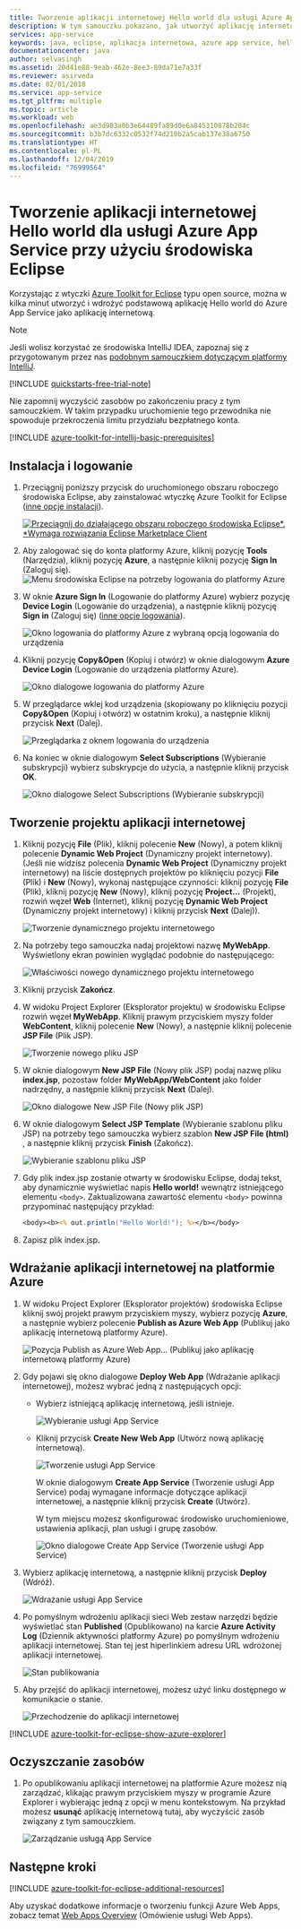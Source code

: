 ```yaml
---
title: Tworzenie aplikacji internetowej Hello world dla usługi Azure App Service przy użyciu środowiska Eclipse
description: W tym samouczku pokazano, jak utworzyć aplikację internetową Hello world dla platformy Azure za pomocą zestawu narzędzi Azure Toolkit for Eclipse.
services: app-service
keywords: java, eclipse, aplikacja internetowa, azure app service, hello world, szybki start
documentationcenter: java
author: selvasingh
ms.assetid: 20d41e88-9eab-462e-8ee3-89da71e7a33f
ms.reviewer: asirveda
ms.date: 02/01/2018
ms.service: app-service
ms.tgt_pltfrm: multiple
ms.topic: article
ms.workload: web
ms.openlocfilehash: ae3d983a0b3e64489fa89d0e6a845310878b204c
ms.sourcegitcommit: b3b7dc6332c0532f74d210b2a5cab137e38a6750
ms.translationtype: HT
ms.contentlocale: pl-PL
ms.lasthandoff: 12/04/2019
ms.locfileid: "76999564"
---
```

# <a name="create-a-hello-world-web-app-for-azure-app-service-using-eclipse"></a>Tworzenie aplikacji internetowej Hello world dla usługi Azure App Service przy użyciu środowiska Eclipse

Korzystając z wtyczki [Azure Toolkit for Eclipse](https://marketplace.eclipse.org/content/azure-toolkit-eclipse) typu open source, można w kilka minut utworzyć i wdrożyć podstawową aplikację Hello world do Azure App Service jako aplikację internetową.

> [!NOTE]
>
> Jeśli wolisz korzystać ze środowiska IntelliJ IDEA, zapoznaj się z przygotowanym przez nas [podobnym samouczkiem dotyczącym platformy IntelliJ][intellij-hello-world].
>
>[!INCLUDE [quickstarts-free-trial-note](../includes/quickstarts-free-trial-note.md)]
>
> Nie zapomnij wyczyścić zasobów po zakończeniu pracy z tym samouczkiem. W takim przypadku uruchomienie tego przewodnika nie spowoduje przekroczenia limitu przydziału bezpłatnego konta.
>

[!INCLUDE [azure-toolkit-for-intellij-basic-prerequisites](../includes/azure-toolkit-for-eclipse-basic-prerequisites.md)]

## <a name="installation-and-sign-in"></a>Instalacja i logowanie

1. Przeciągnij poniższy przycisk do uruchomionego obszaru roboczego środowiska Eclipse, aby zainstalować wtyczkę Azure Toolkit for Eclipse ([inne opcje instalacji](azure-toolkit-for-eclipse-installation.md)).

    [![Przeciągnij do działającego obszaru roboczego środowiska Eclipse*. *Wymaga rozwiązania Eclipse Marketplace Client](https://marketplace.eclipse.org/sites/all/themes/solstice/public/images/marketplace/btn-install.png)](http://marketplace.eclipse.org/marketplace-client-intro?mpc_install=1919278 "Przeciągnij do działającego obszaru roboczego środowiska Eclipse*. *Wymaga rozwiązania Eclipse Marketplace Client")

1. Aby zalogować się do konta platformy Azure, kliknij pozycję **Tools** (Narzędzia), kliknij pozycję **Azure**, a następnie kliknij pozycję **Sign In** (Zaloguj się).
   ![Menu środowiska Eclipse na potrzeby logowania do platformy Azure][I01]

1. W oknie **Azure Sign In** (Logowanie do platformy Azure) wybierz pozycję **Device Login** (Logowanie do urządzenia), a następnie kliknij pozycję **Sign in** (Zaloguj się) ([inne opcje logowania](azure-toolkit-for-eclipse-sign-in-instructions.md)).

   ![Okno logowania do platformy Azure z wybraną opcją logowania do urządzenia][I02]

1. Kliknij pozycję **Copy&Open** (Kopiuj i otwórz) w oknie dialogowym **Azure Device Login** (Logowanie do urządzenia platformy Azure).

   ![Okno dialogowe logowania do platformy Azure][I03]

1. W przeglądarce wklej kod urządzenia (skopiowany po kliknięciu pozycji **Copy&Open** (Kopiuj i otwórz) w ostatnim kroku), a następnie kliknij przycisk **Next** (Dalej).

   ![Przeglądarka z oknem logowania do urządzenia][I04]

1. Na koniec w oknie dialogowym **Select Subscriptions** (Wybieranie subskrypcji) wybierz subskrypcje do użycia, a następnie kliknij przycisk **OK**.

   ![Okno dialogowe Select Subscriptions (Wybieranie subskrypcji)][I05]

## <a name="creating-web-app-project"></a>Tworzenie projektu aplikacji internetowej

1. Kliknij pozycję **File** (Plik), kliknij polecenie **New** (Nowy), a potem kliknij polecenie **Dynamic Web Project** (Dynamiczny projekt internetowy). (Jeśli nie widzisz polecenia **Dynamic Web Project** (Dynamiczny projekt internetowy) na liście dostępnych projektów po kliknięciu pozycji **File** (Plik) i **New** (Nowy), wykonaj następujące czynności: kliknij pozycję **File** (Plik), kliknij pozycję **New** (Nowy), kliknij pozycję **Project...** (Projekt), rozwiń węzeł **Web** (Internet), kliknij pozycję **Dynamic Web Project** (Dynamiczny projekt internetowy) i kliknij przycisk **Next** (Dalej)).

   ![Tworzenie dynamicznego projektu internetowego][file-new-dynamic-web-project]

2. Na potrzeby tego samouczka nadaj projektowi nazwę **MyWebApp**. Wyświetlony ekran powinien wyglądać podobnie do następującego:
   
   ![Właściwości nowego dynamicznego projektu internetowego][dynamic-web-project-properties]

3. Kliknij przycisk **Zakończ**.

4. W widoku Project Explorer (Eksplorator projektu) w środowisku Eclipse rozwiń węzeł **MyWebApp**. Kliknij prawym przyciskiem myszy folder **WebContent**, kliknij polecenie **New** (Nowy), a następnie kliknij polecenie **JSP File** (Plik JSP).

   ![Tworzenie nowego pliku JSP][create-new-jsp-file]

5. W oknie dialogowym **New JSP File** (Nowy plik JSP) podaj nazwę pliku **index.jsp**, pozostaw folder **MyWebApp/WebContent** jako folder nadrzędny, a następnie kliknij przycisk **Next** (Dalej).

   ![Okno dialogowe New JSP File (Nowy plik JSP)][new-jsp-file-dialog]

6. W oknie dialogowym **Select JSP Template** (Wybieranie szablonu pliku JSP) na potrzeby tego samouczka wybierz szablon **New JSP File (html)** , a następnie kliknij przycisk **Finish** (Zakończ).

   ![Wybieranie szablonu pliku JSP][select-jsp-template]

7. Gdy plik index.jsp zostanie otwarty w środowisku Eclipse, dodaj tekst, aby dynamicznie wyświetlać napis **Hello world!** wewnątrz istniejącego elementu `<body>`. Zaktualizowana zawartość elementu `<body>` powinna przypominać następujący przykład:
   
   ```jsp
   <body><b><% out.println("Hello World!"); %></b></body>
   ```

8. Zapisz plik index.jsp.

## <a name="deploying-web-app-to-azure"></a>Wdrażanie aplikacji internetowej na platformie Azure

1. W widoku Project Explorer (Eksplorator projektów) środowiska Eclipse kliknij swój projekt prawym przyciskiem myszy, wybierz pozycję **Azure**, a następnie wybierz polecenie **Publish as Azure Web App** (Publikuj jako aplikację internetową platformy Azure).
   
   ![Pozycja Publish as Azure Web App... (Publikuj jako aplikację internetową platformy Azure)][publish-as-azure-web-app]

1. Gdy pojawi się okno dialogowe **Deploy Web App** (Wdrażanie aplikacji internetowej), możesz wybrać jedną z następujących opcji:

   * Wybierz istniejącą aplikację internetową, jeśli istnieje.

      ![Wybieranie usługi App Service][select-app-service]

   * Kliknij przycisk **Create New Web App** (Utwórz nową aplikację internetową).

      ![Tworzenie usługi App Service][create-app-service]

      W oknie dialogowym **Create App Service** (Tworzenie usługi App Service) podaj wymagane informacje dotyczące aplikacji internetowej, a następnie kliknij przycisk **Create** (Utwórz).

      W tym miejscu możesz skonfigurować środowisko uruchomieniowe, ustawienia aplikacji, plan usługi i grupę zasobów.

      ![Okno dialogowe Create App Service (Tworzenie usługi App Service)][create-app-service-dialog]

1. Wybierz aplikację internetową, a następnie kliknij przycisk **Deploy** (Wdróż).

   ![Wdrażanie usługi App Service][deploy-app-service]

1. Po pomyślnym wdrożeniu aplikacji sieci Web zestaw narzędzi będzie wyświetlać stan **Published** (Opublikowano) na karcie **Azure Activity Log** (Dziennik aktywności platformy Azure) po pomyślnym wdrożeniu aplikacji internetowej. Stan tej jest hiperlinkiem adresu URL wdrożonej aplikacji internetowej.

   ![Stan publikowania][publish-status]

1. Aby przejść do aplikacji internetowej, możesz użyć linku dostępnego w komunikacie o stanie.

   ![Przechodzenie do aplikacji internetowej][browse-web-app]

[!INCLUDE [azure-toolkit-for-eclipse-show-azure-explorer](../includes/azure-toolkit-for-eclipse-show-azure-explorer.md)]

## <a name="cleaning-up-resources"></a>Oczyszczanie zasobów

1. Po opublikowaniu aplikacji internetowej na platformie Azure możesz nią zarządzać, klikając prawym przyciskiem myszy w programie Azure Explorer i wybierając jedną z opcji w menu kontekstowym. Na przykład możesz **usunąć** aplikację internetową tutaj, aby wyczyścić zasób związany z tym samouczkiem.

   ![Zarządzanie usługą App Service][manage-app-service]

## <a name="next-steps"></a>Następne kroki

[!INCLUDE [azure-toolkit-for-eclipse-additional-resources](../includes/azure-toolkit-for-eclipse-additional-resources.md)]

Aby uzyskać dodatkowe informacje o tworzeniu funkcji Azure Web Apps, zobacz temat [Web Apps Overview] (Omówienie usługi Web Apps).

<!-- URL List -->

[Azure Toolkit for Eclipse]: azure-toolkit-for-eclipse.md
[Azure Toolkit for IntelliJ]: ../intellij/azure-toolkit-for-intellij.md
[intellij-hello-world]: ../intellij/azure-toolkit-for-intellij-create-hello-world-web-app.md
[Web Apps Overview]: /azure/app-service/app-service-web-overview (Omówienie usługi Web Apps)
[Apache Tomcat]: http://tomcat.apache.org/
[Jetty]: http://www.eclipse.org/jetty/
[Legacy Version]: azure-toolkit-for-eclipse-create-hello-world-web-app-legacy-version.md

<!-- IMG List -->
[I01]: media/azure-toolkit-for-eclipse-sign-in-instructions/I01.png
[I02]: media/azure-toolkit-for-eclipse-sign-in-instructions/I02.png
[I03]: media/azure-toolkit-for-eclipse-sign-in-instructions/I03.png
[I04]: media/azure-toolkit-for-eclipse-sign-in-instructions/I04.png
[I05]: media/azure-toolkit-for-eclipse-sign-in-instructions/I05.png

[browse-web-app]: ./media/azure-toolkit-for-eclipse-create-hello-world-web-app/browse-web-app.png
[file-new-dynamic-web-project]: ./media/azure-toolkit-for-eclipse-create-hello-world-web-app/file-new-dynamic-web-project.png
[dynamic-web-project-properties]: ./media/azure-toolkit-for-eclipse-create-hello-world-web-app/dynamic-web-project-properties.png
[create-new-jsp-file]: ./media/azure-toolkit-for-eclipse-create-hello-world-web-app/create-new-jsp-file.png
[new-jsp-file-dialog]: ./media/azure-toolkit-for-eclipse-create-hello-world-web-app/new-jsp-file-dialog.png
[select-jsp-template]: ./media/azure-toolkit-for-eclipse-create-hello-world-web-app/select-jsp-template.png
[publish-as-azure-web-app]: ./media/azure-toolkit-for-eclipse-create-hello-world-web-app/publish-as-azure-web-app.png
[deploy-web-app-dialog]: ./media/azure-toolkit-for-eclipse-create-hello-world-web-app/deploy-web-app-dialog.png
[select-app-service]: ./media/azure-toolkit-for-eclipse-create-hello-world-web-app/select-app-service.png
[create-app-service-dialog]: ./media/azure-toolkit-for-eclipse-create-hello-world-web-app/create-app-service-dialog.png
[publish-status]: ./media/azure-toolkit-for-eclipse-create-hello-world-web-app/publish-status.png
[create-app-service]: ./media/azure-toolkit-for-eclipse-create-hello-world-web-app/create-app-service.png
[deploy-app-service]: ./media/azure-toolkit-for-eclipse-create-hello-world-web-app/deploy-app-service.png
[manage-app-service]: ./media/azure-toolkit-for-eclipse-create-hello-world-web-app/manage-app-service.png
